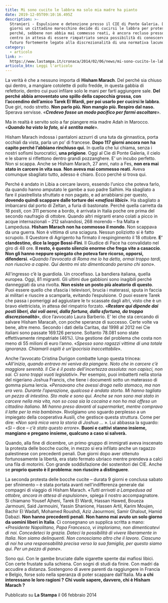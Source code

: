 ```yaml
---
title: Mi sono cucito le labbra ma solo mia madre ha pianto
date: 2019-12-05T09:10:16.495Z
description: >-
  Stranieri - Espulsione e detenzione presso il CIE di Ponte Galeria. Dopo 117
  giorni un cittadino marocchino decide di cucirsi le labbra per protestare
  perché, sebbene non abbia mai commesso reati, è ancora recluso presso il
  centro in attesa di essere rimpatriato senza possibilità di conoscere un
  futuro fortemente legato alla discrezionalità di una normativa lacunosa. 
category:
  - articolo
link: >-
  https://www.lastampa.it/cronaca/2014/02/06/news/mi-sono-cucito-le-labbra-1.35921266
articolo_btn: Leggi l'articolo
---
```

La verità è che a nessuno importa di **Hisham Marach**. Del perché sia chiuso qui dentro, a mangiare cotolette di pollo fredde, in questa gabbia di refettorio, dentro cui puoi infilare solo le mani per farti aggiungere sale. **Del perché abbia arroventato uno spillo della capocchia grossa, con l’accendino dell’amico Tarek El Wardi, per poi usarlo per cucirsi le labbra**. Due giri, nodo stretto. **Non parlo più. Non mangio più. Respiro dal naso.** Sperava servisse. «**_Credevo fosse un modo pacifico per farmi ascoltare_**».

Ma in realtà è servito solo a far piangere mia madre Adah in Marocco.  «**_Quando ha visto la foto, si è sentita male_**».

Hisham Marach indossa i pantaloni azzurri di una tuta da ginnastica, porta occhiali da vista, parla un po’ di francese. **Dopo 117 giorni ancora non ha capito perché l’abbiano rinchiuso qui.** In quella che lui chiama, senza i nostri sofismi burocratici, **una prigione**. Oggi al Cie di Ponte Galeria, il cielo e le sbarre si riflettono dentro grandi pozzanghere. E’ un incubo perfetto. Non si scappa. Anche se Hisham Marach, 27 anni, nato a Fes, **non era mai stato in carcere in vita sua**. **Non aveva mai commesso reati**. Aveva comunque sbagliato tutto, adesso è chiaro. Ecco perché si trova qui.

Perché è andato in Libia a cercare lavoro, essendo l’unico che poteva farlo, da quando hanno amputato le gambe a suo padre Salhim. Ha sbagliato a fare il piastrellista sfruttato e non pagato, e ad arrabbiarsi per questo, **dovendo quindi scappare dalle torture dei «_mafiosi libici_»**. Ha sbagliato a imbarcarsi dal porto di Zeltan, a furia di bastonate. Perché quella carretta da 18 posti, con 311 persone a bordo, è arrivata in Italia poche ore prima del secondo naufragio di ottobre. Quando altri migranti erano colati a picco in acque internazionali – 212 salvandosi, 268 morendo – fra Malta e Lampedusa. **Hisham Marach non ha commosso il mondo**. Non scappava da una guerra. Non è vittima di una sciagura. Nessun poliziotto si è fatto scrupolo. Il Questore di Agrigento ha firmato il respingimento il 18 ottobre. **E’ clandestino, dice la legge Bossi-Fini**. Il Giudice di Pace ha convalidato nel giro di 48 ore. **Il resto, è questo silenzio enorme che frega vite a casaccio**. **Non gli hanno neppure spiegato che poteva fare ricorso, opporsi, difendersi**. «_Quando l’avvocato di Roma me lo ha detto, ormai troppo tardi, non riuscivo a capire. Qui dentro mi sto dimenticando persino chi sono_».

All'ingresso c’è la guardiola. Un crocefisso. La bandiera italiana, quella europea. Oggi, 81 migranti. Gli ultimi due gabbioni sono inagibili perché danneggiati da una rivolta. **Non esiste un posto più aleatorio di questo**. Puoi essere quello che sfascia i televisori, brucia i materassi, sputa in faccia ai militari e riuscire a scamparla, evitando l’espulsione. O puoi essere Tarek che passa i pomeriggi ad aggiustare le tv scassate dagli altri, visto che è un bravo elettricista, in attesa del rimpatrio forzato. «**_Restare qui dipende dai posti liberi, dai voli aerei, dalla fortuna, dalla sfortuna, da troppa discrezionalità_**», dice l’avvocato Laura Barberio. E’ lei che sta cercando di salvare Hisham Maracah, con poche speranze di successo. Certe volte va bene, altre meno. Secondo i dati della Caritas, dal 1998 al 2012 nei Cie italiani sono passate 169.126 persone. Soltanto 78.081 sono state effettivamente rimpatriate (46%). Una gestione del problema che costa non meno di 55 milioni di euro l’anno. «_Spesso sono ragazzi vittime di una totale ignoranza. Chiamarli ospiti è un’ipocrisia inaccettabile_».

Anche l’avvocato Cristina Durigon combatte lungo questa trincea: «_All’inizio, quando entravo mi veniva da piangere. Noto che in carcere c’è maggiore serenità. Il Cie è il posto dell’incertezza assoluta: non capisci, non sai. Ci sono troppi vuoti legislativi_». Per esempio, puoi imbatterti nella storia del nigeriano Joshua Francis, che tiene i documenti sotto un materasso di gomma piuma lercia. «_Pensavano che avessi droga nello stomaco, ma non era vero. Durante l’operazione, qualcosa è andato storto. Mi hanno tagliato un pezzo di intestino. Sto male e sono qui. Anche se non sono mai stato in carcere nella mia vita, non so cosa sia la cocaina e non ho mai offeso un cittadino italiano. Mi hanno preso davanti al supermarket, mentre compravo il latte per la mia bambina_». Rivolgiamo uno sguardo perplesso a un impiegato della cooperativa Ausili, che gestisce questa struttura. Come per dire: «_Non sarà mica vera la storia di Joshua …_ ». Lui abbassa la sguardo: «_Sì_ – dice – _c’è stato questo errore_». **Buoni e cattivi stanno insieme, mangiano e pregano insieme, qualcuno a caso si salverà.**

Quando, alla fine di dicembre, un primo gruppo di immigrati aveva inscenato la protesta delle bocche cucite, in mezzo si era infilato anche un ragazzo palestinese con precedenti penali. Due giorni dopo aver ottenuto fortunosamente la libertà, era stato fermato ubriaco mentre prendeva a calci una fila di motorini. Con grande soddisfazione dei sostenitori dei CIE. Anche se **proprio questo è il problema: non riuscire a distinguere**.

La seconda protesta delle bocche cucite – durata 9 giorni e conclusa sabato per sfinimento – è stata portata avanti nell'indifferenza generale dai compagni di viaggio di Hisham Marach. «_Tutti arrivati a Lampedusa ad ottobre, ancora in attesa di espulsione_», spiega il nostro accompagnatore. Si chiamano Yousef Ajheni, Tarek El Wardi, Hassan Hawed, Boueza Jarmouni, Said Jarmouini, Yassin Shanione, Hassen Artil, Karim Moujen, Bachir El Wadafi, Mohamed Roushdi, Aziz Jaourmoni, Samir Ghalout, Hamid Dabazi. **Non hanno precedenti penali**. **Non hanno mai avuto un solo giorno da uomini liberi in Italia**. Ci consegnano un supplica scritta a mano: «_Presidente Napolitano, Papa Francesco, vi imploriamo, non dimenticatevi di noi. Concedeteci la grazia. Dateci la possibilità di vivere liberamente in Italia. Non siamo delinquenti. Non conosciamo altro che il lavoro. Ciascuno di noi ha una responsabilità precisa verso la sua famiglia, per questo siamo qui. Per un pezzo di pane_».

Sono qui. Con le gambe bruciate dalle sigarette spente dai mafiosi libici. Con certe frustate sulla schiena. Con sogni di studi da finire. Con madri da accudire a distanza. Sostengono di avere parenti da raggiungere in Francia e Belgio, forse solo nella speranza di poter scappare dall'Italia. Ma **a chi interessano le loro ragioni ?** **Chi vuole sapere, davvero, chi è Hisham Marach ?**

Pubblicato su **La Stampa** il 06 febbraio 2014
